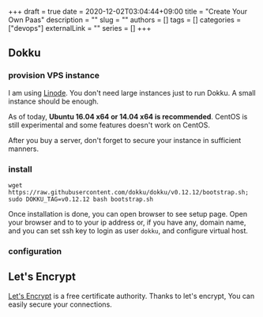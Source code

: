 +++ 
draft = true
date = 2020-12-02T03:04:44+09:00
title = "Create Your Own Paas"
description = ""
slug = ""
authors = []
tags = []
categories = ["devops"]
externalLink = ""
series = []
+++

## Dokku

### provision VPS instance

I am using [Linode](https://www.linode.com/?r=5f4b41dbdb0e009af64882ea35ee82ecf0ef0290).
You don't need large instances just to run Dokku. A small instance should be enough.

As of today, **Ubuntu 16.04 x64 or 14.04 x64 is recommended**. CentOS is still experimental and some features doesn't work on CentOS.

After you buy a server, don't forget to secure your instance in sufficient manners.

### install

    wget https://raw.githubusercontent.com/dokku/dokku/v0.12.12/bootstrap.sh;
    sudo DOKKU_TAG=v0.12.12 bash bootstrap.sh

Once installation is done, you can open browser to see setup page. Open your browser and to to your ip address or, if you have any, domain name, and you can set ssh key to login as user `dokku`, and configure virtual host.

### configuration

## Let's Encrypt

[Let's Encrypt](https://letsencrypt.org/) is a free certificate authority.
Thanks to let's encrypt, You can easily secure your connections.